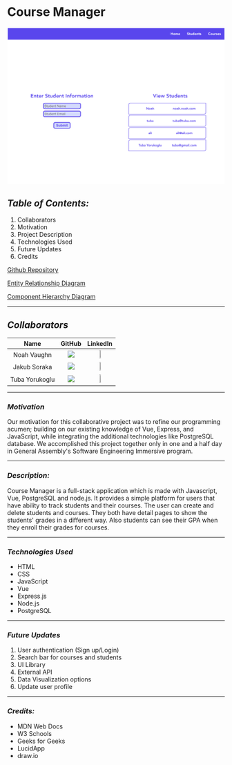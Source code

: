 # **Course Manager**

![Image](course.png)

## **_Table of Contents:_**

1. Collaborators
2. Motivation
3. Project Description
4. Technologies Used
5. Future Updates
6. Credits

[Github Repository](https://github.com/noahdvaughn/Course_Manager)

[Entity Relationship Diagram](https://app.diagrams.net/)

[Component Hierarchy Diagram](https://lucid.app/lucidchart/26f10400-37a9-4932-b61d-d4387149bc92/edit?viewport_loc=572%2C259%2C1128%2C1312%2C0_0&invitationId=inv_46cb8138-2d74-4d59-8d94-216fe372719d)

---

## **_Collaborators_**

|      Name      |                                                               GitHub                                                               |                                                                        LinkedIn                                                                         |
| :------------: | :--------------------------------------------------------------------------------------------------------------------------------: | :-----------------------------------------------------------------------------------------------------------------------------------------------------: |
|  Noah Vaughn   | [<img src="https://cdn.iconscout.com/icon/free/png-256/github-3089487-2567439.png" width="20%" />](https://github.com/noahdvaughn) |         [<img src="https://cdn-icons-png.flaticon.com/512/179/179330.png" width="10%" height="10%" />](https://www.linkedin.com/in/noahvaughn/)         |
|  Jakub Soraka  |   [<img src="https://cdn.iconscout.com/icon/free/png-256/github-3089487-2567439.png" width="20%" />](https://github.com/S-oroka)   |         [<img src="https://cdn-icons-png.flaticon.com/512/179/179330.png" width="10%" height="10%" />](https://www.linkedin.com/in/jakubsoroka)         |
| Tuba Yorukoglu |  [<img src="https://cdn.iconscout.com/icon/free/png-256/github-3089487-2567439.png" width="20%" />](https://github.com/hatuceka)   | [<img src="https://cdn-icons-png.flaticon.com/512/179/179330.png" width="10%" height="10%" />](https://www.linkedin.com/in/hatice-yorukoglu-558605260/) |

---

### **_Motivation_**

Our motivation for this collaborative project was to refine our programming acumen; building on our existing knowledge of Vue, Express, and JavaScript, while integrating the additional technologies like PostgreSQL database. We accomplished this project together only in one and a half day in General Assembly's Software Engineering Immersive program.

---

### **_Description:_**

Course Manager is a full-stack application which is made with Javascript, Vue, PostgreSQL and node.js. It provides a simple platform for users that have ability to track students and their courses. The user can create and delete students and courses. They both have detail pages to show the students' grades in a different way. Also students can see their GPA when they enroll their grades for courses.

---

### **_Technologies Used_**

- HTML
- CSS
- JavaScript
- Vue
- Express.js
- Node.js
- PostgreSQL

---

### **_Future Updates_**

1. User authentication (Sign up/Login)
2. Search bar for courses and students
3. UI Library
4. External API
5. Data Visualization options
6. Update user profile

---

### **_Credits:_**

- MDN Web Docs
- W3 Schools
- Geeks for Geeks
- LucidApp
- draw.io
